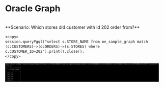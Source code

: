 
# Oracle Graph 

<br>
**Scenario: Which stores did customer with id 202 order from?**

````
<copy>
session.queryPgql("select s.STORE_NAME from oe_sample_graph match (c:CUSTOMERS)->(o:ORDERS)->(s:STORES) where c.CUSTOMER_ID=202").print().close();
</copy>
````
 
![](./images/IMGG17.PNG)

 
 